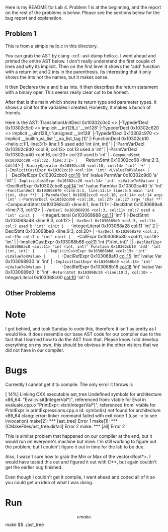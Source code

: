 Here is my README for Lab 4. Problem 1 is at the beginning, and the report on the rest of the problems is below. Please see the sections below for the bug report and explanation.

## Problem 1 ##
This is from a simple hello.c in this directory.

You can grab the AST by clang -cc1 -ast-dump hello.c. I went ahead and printed the entire AST below. I don't really understand the first couple of lines and why its implicit. Then on the first level it shows the 'add' function with a return int and 2 ints in the parenthesis. Its interesting that it only shows the ints not the names, but it makes sense.

It then Declares the a and b as ints. It then describes the return statement with a binary oper. This seems really clear cut to be honest.

After that is the main which shows its return type and parameter types. It shows a cinit for the variables I created. Honestly, it makes a bunch of friends.  

Here is the AST:
TranslationUnitDecl 0x10302c0c0 <<invalid sloc>> <invalid sloc>
|-TypedefDecl 0x10302c5c0 <<invalid sloc>> <invalid sloc> implicit __int128_t '__int128'
|-TypedefDecl 0x10302c620 <<invalid sloc>> <invalid sloc> implicit __uint128_t 'unsigned __int128'
|-TypedefDecl 0x10302c970 <<invalid sloc>> <invalid sloc> implicit __builtin_va_list '__va_list_tag [1]'
|-FunctionDecl 0x10302cb10 <hello.c:1:1, line:3:1> line:1:5 used add 'int (int, int)'
| |-ParmVarDecl 0x10302c9d0 <col:9, col:13> col:13 used a 'int'
| |-ParmVarDecl 0x10302ca40 <col:16, col:20> col:20 used b 'int'
| `-CompoundStmt 0x10302cc88 <col:22, line:3:1>
|   `-ReturnStmt 0x10302cc68 <line:2:3, col:14>
|     `-BinaryOperator 0x10302cc40 <col:10, col:14> 'int' '+'
|       |-ImplicitCastExpr 0x10302cc10 <col:10> 'int' <LValueToRValue>
|       | `-DeclRefExpr 0x10302cbc0 <col:10> 'int' lvalue ParmVar 0x10302c9d0 'a' 'int'
|       `-ImplicitCastExpr 0x10302cc28 <col:14> 'int' <LValueToRValue>
|         `-DeclRefExpr 0x10302cbe8 <col:14> 'int' lvalue ParmVar 0x10302ca40 'b' 'int'
`-FunctionDecl 0x103068870 <line:5:1, line:11:1> line:5:5 main 'int (int, char **)'
  |-ParmVarDecl 0x10302ccc0 <col:10, col:14> col:14 argc 'int'
  |-ParmVarDecl 0x10302cd90 <col:20, col:27> col:27 argv 'char **'
  `-CompoundStmt 0x103068c40 <line:6:1, line:11:1>
    |-DeclStmt 0x1030689a8 <line:7:3, col:12>
    | `-VarDecl 0x103068930 <col:3, col:11> col:7 used a 'int' cinit
    |   `-IntegerLiteral 0x103068988 <col:11> 'int' 1
    |-DeclStmt 0x103068a48 <line:8:3, col:12>
    | `-VarDecl 0x1030689d0 <col:3, col:11> col:7 used b 'int' cinit
    |   `-IntegerLiteral 0x103068a28 <col:11> 'int' 2
    |-DeclStmt 0x103068be8 <line:9:3, col:20>
    | `-VarDecl 0x103068a70 <col:3, col:19> col:7 c 'int' cinit
    |   `-CallExpr 0x103068b80 <col:11, col:19> 'int'
    |     |-ImplicitCastExpr 0x103068b68 <col:11> 'int (*)(int, int)' <FunctionToPointerDecay>
    |     | `-DeclRefExpr 0x103068ac8 <col:11> 'int (int, int)' Function 0x10302cb10 'add' 'int (int, int)'
    |     |-ImplicitCastExpr 0x103068bb8 <col:15> 'int' <LValueToRValue>
    |     | `-DeclRefExpr 0x103068af0 <col:15> 'int' lvalue Var 0x103068930 'a' 'int'
    |     `-ImplicitCastExpr 0x103068bd0 <col:18> 'int' <LValueToRValue>
    |       `-DeclRefExpr 0x103068b18 <col:18> 'int' lvalue Var 0x1030689d0 'b' 'int'
    `-ReturnStmt 0x103068c20 <line:10:3, col:10>
      `-IntegerLiteral 0x103068c00 <col:10> 'int' 0


## Other Problems ##

# Note #
I got behind, and took Sunday to code this, therefore it isn't as pretty as I would like. It does resemble our base AST code for our compiler due to the fact that I learned how to do the AST from that. Please know I did develop everything on my own, this should be obvious in the other visitors that we did not have in our compiler.

# Bugs #
Currently I cannot get it to compile. The only error it throws is

[ 14%] Linking CXX executable ast_tree
Undefined symbols for architecture x86_64:
"Eval::visit(IntegerVal*)", referenced from:
    vtable for Eval in evaluate.cpp.o
"PrintExpr::visit(IntegerVal*)", referenced from:
    vtable for PrintExpr in printExpressions.cpp.o
ld: symbol(s) not found for architecture x86_64
clang: error: linker command failed with exit code 1 (use -v to see invocation)
make[2]: *** [ast_tree] Error 1
make[1]: *** [CMakeFiles/ast_tree.dir/all] Error 2
make: *** [all] Error 2

This is similar problem that happened on our compiler at the end, but it would run on everyone's machine but mine. I'm still working to figure out the problem, but I couldn't figure it out in time for the lab to be due.

Also, I wasn't sure how to grab the Min or Max of the vector<Root*>. I would have tested this out and figured it out with C++, but again couldn't get the earlier bug finished.

Even though I couldn't get it compile, I went ahead and coded all of it so you could get an idea of what I was doing.  

# Run #
$$ cmake .
$$ make
$$ ./ast_tree
